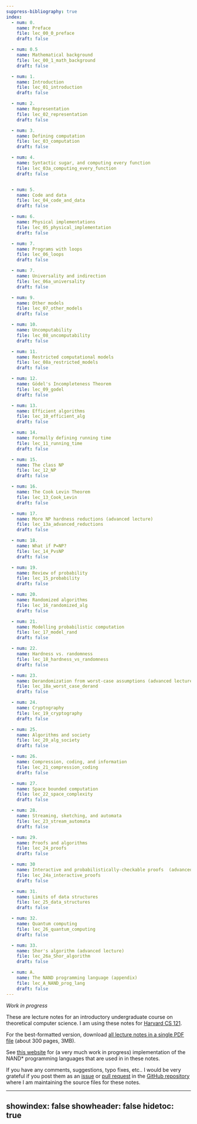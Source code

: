 ```yaml
---
suppress-bibliography: true
index:
  - num: 0.
    name: Preface
    file: lec_00_0_preface
    draft: false

  - num: 0.5
    name: Mathematical background
    file: lec_00_1_math_background
    draft: false

  - num: 1.
    name: Introduction
    file: lec_01_introduction
    draft: false

  - num: 2.
    name: Representation
    file: lec_02_representation
    draft: false

  - num: 3.
    name: Defining computation
    file: lec_03_computation
    draft: false

  - num: 4.
    name: Syntactic sugar, and computing every function
    file: lec_03a_computing_every_function
    draft: false


  - num: 5.
    name: Code and data
    file: lec_04_code_and_data
    draft: false

  - num: 6.
    name: Physical implementations
    file: lec_05_physical_implementation
    draft: false

  - num: 7.
    name: Programs with loops
    file: lec_06_loops
    draft: false

  - num: 7.
    name: Universality and indirection
    file: lec_06a_universality
    draft: false

  - num: 9.
    name: Other models
    file: lec_07_other_models
    draft: false

  - num: 10.
    name: Uncomputability
    file: lec_08_uncomputability
    draft: false

  - num: 11.
    name: Restricted computational models
    file: lec_08a_restricted_models
    draft: false

  - num: 12.
    name: Gödel's Incompleteness Theorem
    file: lec_09_godel
    draft: false

  - num: 13.
    name: Efficient algorithms
    file: lec_10_efficient_alg
    draft: false

  - num: 14.
    name: Formally defining running time
    file: lec_11_running_time
    draft: false

  - num: 15.
    name: The class NP
    file: lec_12_NP
    draft: false

  - num: 16.
    name: The Cook Levin Theorem
    file: lec_13_Cook_Levin
    draft: false

  - num: 17.
    name: More NP hardness reductions (advanced lecture)
    file: lec_13a_advanced_reductions
    draft: false

  - num: 18.
    name: What if P=NP?
    file: lec_14_PvsNP
    draft: false

  - num: 19.
    name: Review of probability
    file: lec_15_probability
    draft: false

  - num: 20.
    name: Randomized algorithms
    file: lec_16_randomized_alg
    draft: false

  - num: 21.
    name: Modelling probabilistic computation
    file: lec_17_model_rand
    draft: false

  - num: 22.
    name: Hardness vs. randomness
    file: lec_18_hardness_vs_randomness
    draft: false

  - num: 23.
    name: Derandomization from worst-case assumptions (advanced lecture)
    file: lec_18a_worst_case_derand
    draft: false

  - num: 24.
    name: Cryptography
    file: lec_19_cryptography
    draft: false

  - num: 25.
    name: Algorithms and society
    file: lec_20_alg_society
    draft: false

  - num: 26.
    name: Compression, coding, and information
    file: lec_21_compression_coding
    draft: false

  - num: 27.
    name: Space bounded computation
    file: lec_22_space_complexity
    draft: false

  - num: 28.
    name: Streaming, sketching, and automata
    file: lec_23_stream_automata
    draft: false

  - num: 29.
    name: Proofs and algorithms
    file: lec_24_proofs
    draft: false

  - num: 30
    name: Interactive and probabilistically-checkable proofs  (advanced lecture)
    file: lec_24a_interactive_proofs
    draft: false

  - num: 31.
    name: Limits of data structures
    file: lec_25_data_structures
    draft: false

  - num: 32.
    name: Quantum computing
    file: lec_26_quantum_computing
    draft: false

  - num: 33.
    name: Shor's algorithm (advanced lecture)
    file: lec_26a_Shor_algorithm
    draft: false

  - num: A.
    name: The NAND programming language (appendix)
    file: lec_A_NAND_prog_lang
    draft: false
---
```


_Work in progress_

These are lecture notes for an introductory undergraduate course on theoretical computer science.
I am using these notes for [Harvard CS 121](http://cs121.boazbarak.org).


For the best-formatted version, download [all lecture notes in a single PDF file](lnotes_book.pdf) (about 300 pages, 3MB).

See [this website](http://nandpl.org) for (a very much work in progress) implementation of the NAND\* programming languages that are used in in these notes.

If you have any comments, suggestions, typo fixes, etc.. I would be very grateful if you post them as an [issue](https://github.com/boazbk/tcs/issues) or [pull request](https://github.com/boazbk/tcs/pulls) in the [GitHub repository](https://github.com/boazbk/tcs) where I am maintaining the source files for these notes.


---
showindex: false
showheader: false
hidetoc: true
---
